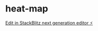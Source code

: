 # heat-map

[Edit in StackBlitz next generation editor ⚡️](https://stackblitz.com/~/github.com/russkiimike/heat-map)